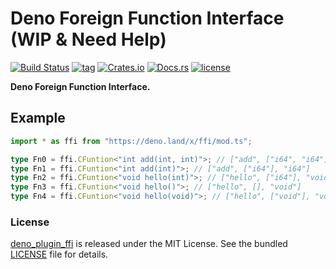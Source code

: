# Deno Foreign Function Interface (WIP & Need Help)

[![Build Status](https://github.com/justjavac/deno_plugin_ffi/workflows/ci/badge.svg?branch=master)](https://github.com/justjavac/deno_plugin_ffi/actions)
[![tag](https://img.shields.io/github/release/justjavac/deno_plugin_ffi)](https://github.com/justjavac/deno_plugin_ffi/releases)
[![Crates.io](https://img.shields.io/crates/v/deno_plugin_ffi)](https://crates.io/crates/deno_plugin_ffi)
[![Docs.rs](https://docs.rs/deno_plugin_ffi/badge.svg)](https://docs.rs/deno_plugin_ffi)
[![license](https://img.shields.io/github/license/justjavac/deno_plugin_ffi)](https://github.com/justjavac/deno_plugin_ffi/blob/master/LICENSE)

**Deno Foreign Function Interface.**

## Example

```ts
import * as ffi from "https://deno.land/x/ffi/mod.ts";

type Fn0 = ffi.CFuntion<"int add(int, int)">; // ["add", ["i64", "i64"], "i64"]
type Fn1 = ffi.CFuntion<"int add(int)">; // ["add", ["i64"], "i64"]
type Fn2 = ffi.CFuntion<"void hello(int)">; // ["hello", ["i64"], "void"]
type Fn3 = ffi.CFuntion<"void hello()">; // ["hello", [], "void"]
type Fn4 = ffi.CFuntion<"void hello(void)">; // ["hello", ["void"], "void"]
```

### License

[deno_plugin_ffi](https://github.com/justjavac/deno_plugin_ffi) is released
under the MIT License. See the bundled [LICENSE](./LICENSE) file for details.
